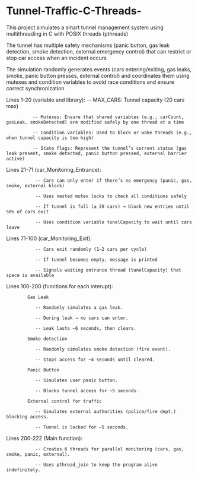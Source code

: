 # Tunnel-Traffic-C-Threads-

  This project simulates a smart tunnel management system using multithreading in C with POSIX threads (pthreads) 

  The tunnel has multiple safety mechanisms (panic button, gas leak detection, smoke detection, external emergency control) that can restrict or stop car access when an incident occurs
  
  The simulation randomly generates events (cars entering/exiting, gas leaks, smoke, panic button presses, external control) and coordinates them using mutexes and condition variables to avoid race conditions and ensure correct synchronization

  Lines 1-20 (variable and library):
              -- MAX_CARS: Tunnel capacity (20 cars max)

              -- Mutexes: Ensure that shared variables (e.g., carCount, gasLeak, smokeDetected) are modified safely by one thread at a time

              -- Condition variables: Used to block or wake threads (e.g., when tunnel capacity is too high)

              -- State flags: Represent the tunnel’s current status (gas leak present, smoke detected, panic button pressed, external barrier active)

  Lines 21-71 (car_Monitoring_Entrance):  

               -- Cars can only enter if there’s no emergency (panic, gas, smoke, external block)

               -- Uses nested mutex locks to check all conditions safely

               -- If tunnel is full (≥ 20 cars) → block new entries until 50% of cars exit

               -- Uses condition variable tunelCapacity to wait until cars leave

  Lines 71-100 (car_Monitoring_Exit):

               -- Cars exit randomly (1–2 cars per cycle)

               -- If tunnel becomes empty, message is printed

               -- Signals waiting entrance thread (tunelCapacity) that space is available

  Lines 100-200 (functions for each interupt):

            Gas Leak
            
               -- Randomly simulates a gas leak.

               -- During leak → no cars can enter.

               -- Leak lasts ~6 seconds, then clears.

            Smoke detection 

               -- Randomly simulates smoke detection (fire event).

               -- Stops access for ~4 seconds until cleared.

            Panic Button 

               -- Simulates user panic button.

               -- Blocks tunnel access for ~5 seconds.

            External control for traffic 

               -- Simulates external authorities (police/fire dept.) blocking access.

               -- Tunnel is locked for ~5 seconds.

Lines 200-222 (Main function):

               -- Creates 6 threads for parallel monitoring (cars, gas, smoke, panic, external).

               -- Uses pthread_join to keep the program alive indefinitely.
    

                














  
